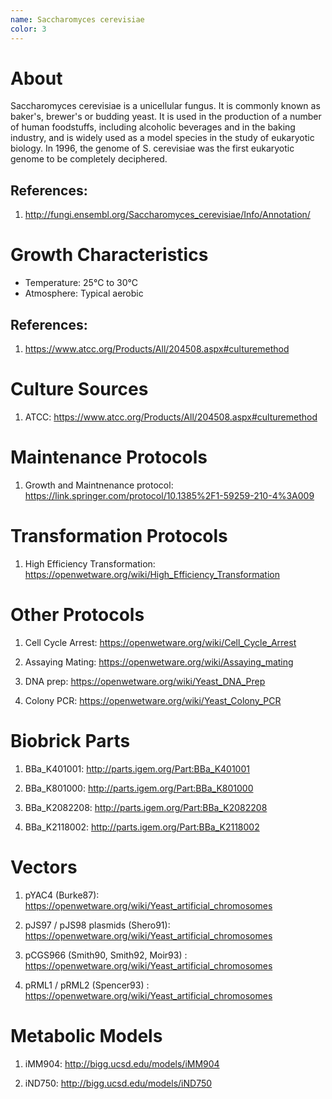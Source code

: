 ```yaml
---
name: Saccharomyces cerevisiae
color: 3
---
```

# About
Saccharomyces cerevisiae is a unicellular fungus. It is commonly known as baker's, brewer's or budding yeast. It is used in the production of a number of human foodstuffs, including alcoholic beverages and in the baking industry, and is widely used as a model species in the study of eukaryotic biology. In 1996, the genome of S. cerevisiae was the first eukaryotic genome to be completely deciphered.

## References:
1. http://fungi.ensembl.org/Saccharomyces_cerevisiae/Info/Annotation/


# Growth Characteristics
* Temperature: 25°C to 30°C
* Atmosphere: Typical aerobic

## References:
1. https://www.atcc.org/Products/All/204508.aspx#culturemethod

# Culture Sources
1. ATCC: https://www.atcc.org/Products/All/204508.aspx#culturemethod

# Maintenance Protocols
1. Growth and Maintnenance protocol: https://link.springer.com/protocol/10.1385%2F1-59259-210-4%3A009

# Transformation Protocols
1. High Efficiency Transformation: https://openwetware.org/wiki/High_Efficiency_Transformation

# Other Protocols
1. Cell Cycle Arrest: https://openwetware.org/wiki/Cell_Cycle_Arrest

2. Assaying Mating: https://openwetware.org/wiki/Assaying_mating

3. DNA prep: https://openwetware.org/wiki/Yeast_DNA_Prep

4. Colony PCR: https://openwetware.org/wiki/Yeast_Colony_PCR

# Biobrick Parts
1. BBa_K401001: http://parts.igem.org/Part:BBa_K401001

2. BBa_K801000: http://parts.igem.org/Part:BBa_K801000

3. BBa_K2082208: http://parts.igem.org/Part:BBa_K2082208

4. BBa_K2118002: http://parts.igem.org/Part:BBa_K2118002

# Vectors
1. pYAC4 (Burke87): https://openwetware.org/wiki/Yeast_artificial_chromosomes

2. pJS97 / pJS98 plasmids (Shero91): https://openwetware.org/wiki/Yeast_artificial_chromosomes

3. pCGS966 (Smith90, Smith92, Moir93) : https://openwetware.org/wiki/Yeast_artificial_chromosomes

4. pRML1 / pRML2 (Spencer93) : https://openwetware.org/wiki/Yeast_artificial_chromosomes

# Metabolic Models
1. iMM904: http://bigg.ucsd.edu/models/iMM904

2. iND750: http://bigg.ucsd.edu/models/iND750

